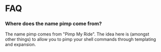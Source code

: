 # FAQ

### Where does the name pimp come from?

The name pimp comes from "Pimp My Ride". The idea here is \(amongst other things\) to allow you to pimp your shell commands through templating and expansion.

